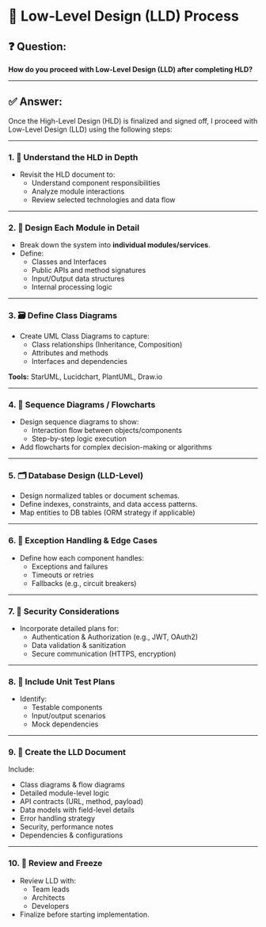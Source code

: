 # 🔧 Low-Level Design (LLD) Process

## ❓ Question:

**How do you proceed with Low-Level Design (LLD) after completing HLD?**

---

## ✅ Answer:

Once the High-Level Design (HLD) is finalized and signed off, I proceed with Low-Level Design (LLD) using the following
steps:

---

### 1. 📖 Understand the HLD in Depth

- Revisit the HLD document to:
    - Understand component responsibilities
    - Analyze module interactions
    - Review selected technologies and data flow

---

### 2. 🧩 Design Each Module in Detail

- Break down the system into **individual modules/services**.
- Define:
    - Classes and Interfaces
    - Public APIs and method signatures
    - Input/Output data structures
    - Internal processing logic

---

### 3. 🗃️ Define Class Diagrams

- Create UML Class Diagrams to capture:
    - Class relationships (Inheritance, Composition)
    - Attributes and methods
    - Interfaces and dependencies

**Tools:** StarUML, Lucidchart, PlantUML, Draw.io

---

### 4. 🔄 Sequence Diagrams / Flowcharts

- Design sequence diagrams to show:
    - Interaction flow between objects/components
    - Step-by-step logic execution
- Add flowcharts for complex decision-making or algorithms

---

### 5. 🗂️ Database Design (LLD-Level)

- Design normalized tables or document schemas.
- Define indexes, constraints, and data access patterns.
- Map entities to DB tables (ORM strategy if applicable)

---

### 6. 🧪 Exception Handling & Edge Cases

- Define how each component handles:
    - Exceptions and failures
    - Timeouts or retries
    - Fallbacks (e.g., circuit breakers)

---

### 7. 🔐 Security Considerations

- Incorporate detailed plans for:
    - Authentication & Authorization (e.g., JWT, OAuth2)
    - Data validation & sanitization
    - Secure communication (HTTPS, encryption)

---

### 8. 🧪 Include Unit Test Plans

- Identify:
    - Testable components
    - Input/output scenarios
    - Mock dependencies

---

### 9. 📝 Create the LLD Document

Include:

- Class diagrams & flow diagrams
- Detailed module-level logic
- API contracts (URL, method, payload)
- Data models with field-level details
- Error handling strategy
- Security, performance notes
- Dependencies & configurations

---

### 10. 🤝 Review and Freeze

- Review LLD with:
    - Team leads
    - Architects
    - Developers
- Finalize before starting implementation.